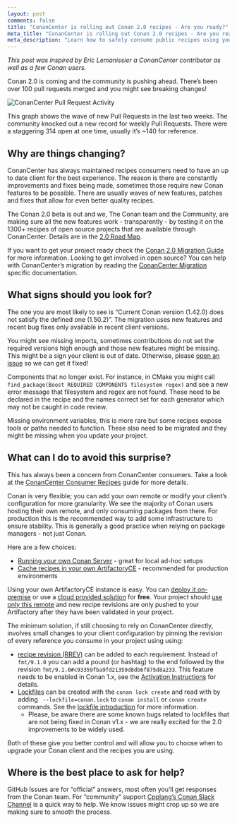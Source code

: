 ```yaml
---
layout: post
comments: false
title: "ConanCenter is rolling out Conan 2.0 recipes - Are you ready?"
meta_title: "ConanCenter is rolling out Conan 2.0 recipes - Are you ready?" 
meta_description: "Learn how to safely consume public recipes using your very own ArtifactoryCE"
---
```


<script type="application/ld+json">
{ "@context": "https://schema.org", 
 "@type": "TechArticle",
 "headline": "ConanCenter is rolling out Conan 2.0 recipes - Are you ready?d",
 "alternativeHeadline": "Learn how to setup your environment to consume recipes from ConanCenter",
 "image": "https://docs.conan.io/en/latest/_images/frogarian.png",
 "author": "Christopher McArthur, Conan Developer Advocate", 
 "genre": "C/C++", 
 "keywords": "c c++ package manager conan release", 
 "publisher": {
    "@type": "Organization",
    "name": "Conan.io",
    "logo": {
      "@type": "ImageObject",
      "url": "https://media.jfrog.com/wp-content/uploads/2017/07/20134853/conan-logo-text.svg"
    }
},
 "datePublished": "2022-09-20",
 "description": "Learn how to safely consume recipes from ConanCenter using your very own ArtifactoryCE.",
 }
</script>

_This post was inspired by Eric Lemanissier a ConanCenter contributor as well as a few Conan users._

Conan 2.0 is coming and the community is pushing ahead. There’s been over 100 pull requests merged and you might see breaking changes!

<p class="centered">
    <img src="{{ site.url }}/assets/post_images/2022-09-20/conancenter-2-migration.png" align="center" alt="ConanCenter Pull Request Activity"/>
</p>

This graph shows the wave of new Pull Requests in the last two weeks. The community knocked out a new record for weekly Pull Requests. There were a staggering 314 open at one time, usually it’s ~140 for reference.

## Why are things changing?

ConanCenter has always maintained recipes consumers need to have an up to date client for the best experience. The reason is there are constantly improvements and fixes being made, sometimes those require new Conan features to be possible. There are usually waves of new features, patches and fixes that allow for even better quality recipes.

The Conan 2.0 beta is out and we, The Conan team and the Community, are making sure all the new features work - transparently - by testing it on the 1300+ recipes of open source projects that are available through ConanCenter. Details are in the [2.0 Road Map](https://github.com/conan-io/conan-center-index/blob/master/docs/v2_roadmap.md).

If you want to get your project ready check the [Conan 2.0 Migration Guide](https://docs.conan.io/en/latest/conan_v2.html) for more information.
Looking to get involved in open source? You can help with ConanCenter’s migration by reading the [ConanCenter Migration](https://github.com/conan-io/conan-center-index/blob/master/docs/v2_migration.md) specific documentation.

## What signs should you look for?

The one you are most likely to see is “Current Conan version (1.42.0) does not satisfy the defined one (1.50.2)”. The migration uses new features and recent bug fixes only available in recent client versions.

You might see missing imports, sometimes contributions do not set the required versions high enough and those new features might be missing. This might be a sign your client is out of date. Otherwise, please [open an issue](https://github.com/conan-io/conan-center-index/issues/new?assignees=&labels=bug&template=package_bug.yml&title=%5Bpackage%5D+%3CLIBRARY-NAME%3E%2F%3CLIBRARY-VERSION%3E%3A+SHORT+DESCRIPTION) so we can get it fixed!

Components that no longer exist. For instance, in CMake you might call ``find_package(Boost REQUIRED COMPONENTS filesystem regex)`` and see a new error message that filesystem and regex are not found. These need to be declared in the recipe and the names correct set for each generator which may not be caught in code review. 

Missing environment variables, this is more rare but some recipes expose tools or paths needed to function. These also need to be migrated and they might be missing when you update your project.

## What can I do to avoid this surprise?

This has always been a concern from ConanCenter consumers. Take a look at the [ConanCenter Consumer Recipes](https://github.com/conan-io/conan-center-index/blob/master/docs/consuming_recipes.md) guide for more details.

Conan is very flexible; you can add your own remote or modify your client’s configuration for more granularity. We see the majority of Conan users hosting their own remote, and only consuming packages from there. For production this is the recommended way to add some infrastructure to ensure stability. This is generally a good practice when relying on package managers - not just Conan.

Here are a few choices:

- [Running your own Conan Server](https://docs.conan.io/en/latest/uploading_packages/running_your_server.html) - great for local ad-hoc setups
- [Cache recipes in your own ArtifactoryCE](https://docs.conan.io/en/latest/uploading_packages/using_artifactory.html) - recommended for production environments

Using your own ArtifactoryCE instance is easy. You can [deploy it on-premise](https://conan.io/downloads.html) or use a [cloud provided solution](https://jfrog.com/start-free/?isConan=true) for **free**. Your project should [use only this remote](https://docs.conan.io/en/latest/reference/commands/misc/remote.html?highlight=add%20new) and new recipe revisions are only pushed to your Artifactory after they have been validated in your project.

The minimum solution, if still choosing to rely on ConanCenter directly, involves small changes to your client configuration by pinning the revision of every reference you consume in your project using using:

- [recipe revision (RREV)](https://docs.conan.io/en/latest/versioning/revisions.html) can be added to each requirement. Instead of ``fmt/9.1.0`` you can add a pound (or hashtag) to the end followed by the revision ``fmt/9.1.0#c93359fba9fd21359d8db6f875d8a233``. This feature needs to be enabled in Conan 1.x, see the [Activation Instructions](https://docs.conan.io/en/latest/versioning/revisions.html#how-to-activate-the-revisions) for details.
- [Lockfiles](https://docs.conan.io/en/latest/versioning/lockfiles.html) can be created with the ``conan lock create`` and read with by adding `` --lockfile=conan.lock`` to ``conan install`` or ``conan create`` commands. See the [lockfile introduction](https://docs.conan.io/en/latest/versioning/lockfiles/introduction.html#) for more information.
  - Please, be aware there are some known bugs related to lockfiles that are not being fixed in Conan v1.x - we are really excited for the 2.0 improvements to be widely used.

Both of these give you better control and will allow you to choose when to upgrade your Conan client and the recipes you are using. 

## Where is the best place to ask for help?

GitHub Issues are for “official” answers, most often you’ll get responses from the Conan team. For “community” support [Cpplang’s Conan Slack Channel](https://cpplang.slack.com/archives/C41CWV9HA) is a quick way to help. We know issues might crop up so we are making sure to smooth the process.
